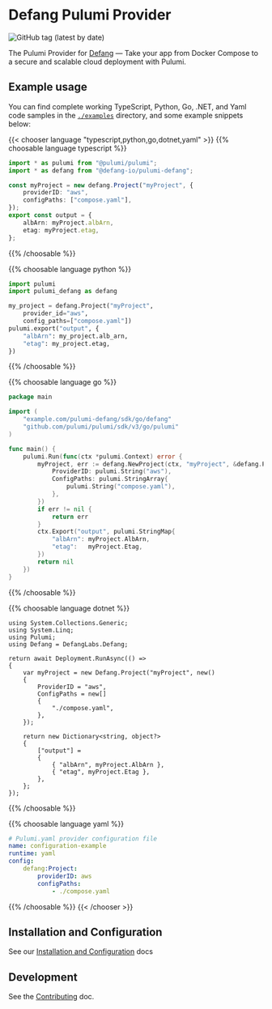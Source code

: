 # Defang Pulumi Provider

![GitHub tag (latest by date)](https://img.shields.io/github/v/tag/DefangLabs/pulumi-defang?label=Version)

The Pulumi Provider for [Defang](https://defang.io) — Take your app from Docker Compose to a secure and scalable cloud deployment with Pulumi.

## Example usage

You can find complete working TypeScript, Python, Go, .NET, and Yaml code samples in the [`./examples`](https://github.com/DefangLabs/pulumi-defang/tree/main/examples) directory, and some example snippets below:

{{< chooser language "typescript,python,go,dotnet,yaml" >}}
{{% choosable language typescript %}}
```typescript
import * as pulumi from "@pulumi/pulumi";
import * as defang from "@defang-io/pulumi-defang";

const myProject = new defang.Project("myProject", {
    providerID: "aws",
    configPaths: ["compose.yaml"],
});
export const output = {
    albArn: myProject.albArn,
    etag: myProject.etag,
};
```

{{% /choosable %}}

{{% choosable language python %}}
```python
import pulumi
import pulumi_defang as defang

my_project = defang.Project("myProject",
    provider_id="aws",
    config_paths=["compose.yaml"])
pulumi.export("output", {
    "albArn": my_project.alb_arn,
    "etag": my_project.etag,
})
```

{{% /choosable %}}

{{% choosable language go %}}
```go
package main

import (
	"example.com/pulumi-defang/sdk/go/defang"
	"github.com/pulumi/pulumi/sdk/v3/go/pulumi"
)

func main() {
	pulumi.Run(func(ctx *pulumi.Context) error {
		myProject, err := defang.NewProject(ctx, "myProject", &defang.ProjectArgs{
			ProviderID: pulumi.String("aws"),
			ConfigPaths: pulumi.StringArray{
				pulumi.String("compose.yaml"),
			},
		})
		if err != nil {
			return err
		}
		ctx.Export("output", pulumi.StringMap{
			"albArn": myProject.AlbArn,
			"etag":   myProject.Etag,
		})
		return nil
	})
}
```

{{% /choosable %}}

{{% choosable language dotnet %}}
```dotnet
using System.Collections.Generic;
using System.Linq;
using Pulumi;
using Defang = DefangLabs.Defang;

return await Deployment.RunAsync(() =>
{
    var myProject = new Defang.Project("myProject", new()
    {
        ProviderID = "aws",
        ConfigPaths = new[]
        {
            "./compose.yaml",
        },
    });

    return new Dictionary<string, object?>
    {
        ["output"] =
        {
            { "albArn", myProject.AlbArn },
            { "etag", myProject.Etag },
        },
    };
});

```

{{% /choosable %}}

{{% choosable language yaml %}}
```yaml
# Pulumi.yaml provider configuration file
name: configuration-example
runtime: yaml
config:
    defang:Project:
        providerID: aws
        configPaths:
            - ./compose.yaml
```

{{% /choosable %}}
{{< /chooser >}}

## Installation and Configuration

See our [Installation and Configuration](https://pulumi.com/registry/packages/defang/installation-configuration/) docs

## Development

See the [Contributing](https://github.com/DefangLabs/pulumi-defang/blob/main/CONTRIBUTING.md) doc.

